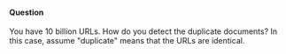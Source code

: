 #### Question

You have 10 billion URLs. How do you detect the duplicate documents? In this case, assume "duplicate" means that the URLs are identical.
